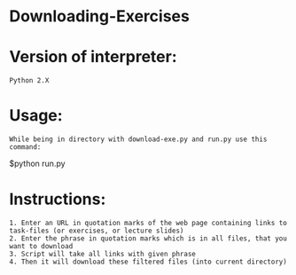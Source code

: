 # Downloading-Exercises

# Version of interpreter:
	Python 2.X

# Usage:
	While being in directory with download-exe.py and run.py use this command:
$python run.py

# Instructions:
	1. Enter an URL in quotation marks of the web page containing links to task-files (or exercises, or lecture slides)
	2. Enter the phrase in quotation marks which is in all files, that you want to download
	3. Script will take all links with given phrase 
	4. Then it will download these filtered files (into current directory)